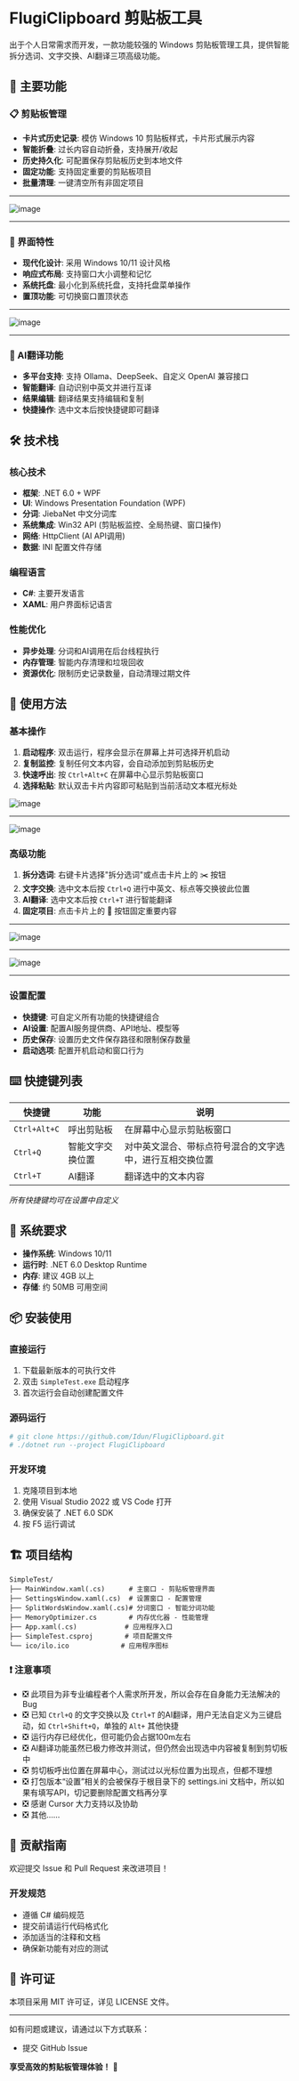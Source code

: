 # FlugiClipboard 剪贴板工具 #

出于个人日常需求而开发，一款功能较强的 Windows 剪贴板管理工具，提供智能拆分选词、文字交换、AI翻译三项高级功能。

## 🚀 主要功能
### 📋 剪贴板管理
- **卡片式历史记录**: 模仿 Windows 10 剪贴板样式，卡片形式展示内容
- **智能折叠**: 过长内容自动折叠，支持展开/收起
- **历史持久化**: 可配置保存剪贴板历史到本地文件
- **固定功能**: 支持固定重要的剪贴板项目
- **批量清理**: 一键清空所有非固定项目

---

![image](image/image1.png)

---

### 🎨 界面特性
- **现代化设计**: 采用 Windows 10/11 设计风格
- **响应式布局**: 支持窗口大小调整和记忆
- **系统托盘**: 最小化到系统托盘，支持托盘菜单操作
- **置顶功能**: 可切换窗口置顶状态

---

![image](image/image2.png)

---

### 🤖 AI翻译功能
- **多平台支持**: 支持 Ollama、DeepSeek、自定义 OpenAI 兼容接口
- **智能翻译**: 自动识别中英文并进行互译
- **结果编辑**: 翻译结果支持编辑和复制
- **快捷操作**: 选中文本后按快捷键即可翻译

## 🛠️ 技术栈
### 核心技术
- **框架**: .NET 6.0 + WPF
- **UI**: Windows Presentation Foundation (WPF)
- **分词**: JiebaNet 中文分词库
- **系统集成**: Win32 API (剪贴板监控、全局热键、窗口操作)
- **网络**: HttpClient (AI API调用)
- **数据**: INI 配置文件存储

### 编程语言
- **C#**: 主要开发语言
- **XAML**: 用户界面标记语言

### 性能优化
- **异步处理**: 分词和AI调用在后台线程执行
- **内存管理**: 智能内存清理和垃圾回收
- **资源优化**: 限制历史记录数量，自动清理过期文件

## 📖 使用方法
### 基本操作
1. **启动程序**: 双击运行，程序会显示在屏幕上并可选择开机启动
2. **复制监控**: 复制任何文本内容，会自动添加到剪贴板历史
3. **快速呼出**: 按 `Ctrl+Alt+C` 在屏幕中心显示剪贴板窗口
4. **选择粘贴**: 默认双击卡片内容即可粘贴到当前活动文本框光标处

![image](image/anime2.gif)

---

![image](image/anime4.gif)

### 高级功能
1. **拆分选词**: 右键卡片选择"拆分选词"或点击卡片上的 ✂️ 按钮
2. **文字交换**: 选中文本后按 `Ctrl+Q` 进行中英文、标点等交换彼此位置
3. **AI翻译**: 选中文本后按 `Ctrl+T` 进行智能翻译
4. **固定项目**: 点击卡片上的 📌 按钮固定重要内容

---
![image](image/anime1.gif)

---

![image](image/anime3.gif)

---

### 设置配置
- **快捷键**: 可自定义所有功能的快捷键组合
- **AI设置**: 配置AI服务提供商、API地址、模型等
- **历史保存**: 设置历史文件保存路径和限制保存数量
- **启动选项**: 配置开机启动和窗口行为

## ⌨️ 快捷键列表
| 快捷键 | 功能 | 说明 |
|--------|------|------|
| `Ctrl+Alt+C` | 呼出剪贴板 | 在屏幕中心显示剪贴板窗口 |
| `Ctrl+Q` | 智能文字交换位置 | 对中英文混合、带标点符号混合的文字选中，进行互相交换位置 |
| `Ctrl+T` | AI翻译 | 翻译选中的文本内容 |

*所有快捷键均可在设置中自定义*

## 🔧 系统要求
- **操作系统**: Windows 10/11
- **运行时**: .NET 6.0 Desktop Runtime
- **内存**: 建议 4GB 以上
- **存储**: 约 50MB 可用空间

## 📦 安装使用
### 直接运行
1. 下载最新版本的可执行文件
2. 双击 `SimpleTest.exe` 启动程序
3. 首次运行会自动创建配置文件

### 源码运行
```bash
# git clone https://github.com/Idun/FlugiClipboard.git
# ./dotnet run --project FlugiClipboard
```

### 开发环境
1. 克隆项目到本地
2. 使用 Visual Studio 2022 或 VS Code 打开
3. 确保安装了 .NET 6.0 SDK
4. 按 F5 运行调试

## 🏗️ 项目结构
```
SimpleTest/
├── MainWindow.xaml(.cs)      # 主窗口 - 剪贴板管理界面
├── SettingsWindow.xaml(.cs)  # 设置窗口 - 配置管理
├── SplitWordsWindow.xaml(.cs)# 分词窗口 - 智能分词功能
├── MemoryOptimizer.cs        # 内存优化器 - 性能管理
├── App.xaml(.cs)            # 应用程序入口
├── SimpleTest.csproj        # 项目配置文件
└── ico/ilo.ico             # 应用程序图标
```

### ❗ 注意事项
- ❎ 此项目为非专业编程者个人需求所开发，所以会存在自身能力无法解决的Bug
- ❎ 已知 `Ctrl+Q` 的文字交换以及 `Ctrl+T` 的AI翻译，用户无法自定义为三键启动，如 `Ctrl+Shift+Q`，单独的 `Alt+` 其他快捷
- ❎ 运行内存已经优化，但可能仍会占据100m左右
- ❎ AI翻译功能虽然已极力修改并测试，但仍然会出现选中内容被复制到剪切板中
- ❎ 剪切板呼出位置在屏幕中心，测试过以光标位置为出现点，但都不理想
- ❎ 打包版本“设置”相关的会被保存于根目录下的 settings.ini 文档中，所以如果有填写API，切记要删除配置文档再分享
- ❎ 感谢 Cursor 大力支持以及协助
- ❎ 其他……

## 🤝 贡献指南
欢迎提交 Issue 和 Pull Request 来改进项目！

### 开发规范
- 遵循 C# 编码规范
- 提交前请运行代码格式化
- 添加适当的注释和文档
- 确保新功能有对应的测试

## 📄 许可证
本项目采用 MIT 许可证，详见 LICENSE 文件。

---

如有问题或建议，请通过以下方式联系：
- 提交 GitHub Issue

**享受高效的剪贴板管理体验！** 🎉
